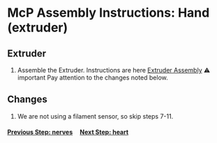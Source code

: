 # McP Assembly Instructions: Hand (extruder)

## Extruder
1. Assemble the Extruder.  Instructions are here [Extruder Assembly](https://guides.bear-lab.com/Guide/3.+Extruder/13?lang=en)
   :warning: important Pay attention to the changes noted below.


## Changes

1. We are not using a filament sensor, so skip steps 7-11.


#### [Previous Step: nerves](nerves.md) &nbsp;&nbsp;&nbsp; [Next Step: heart](heart.md)
